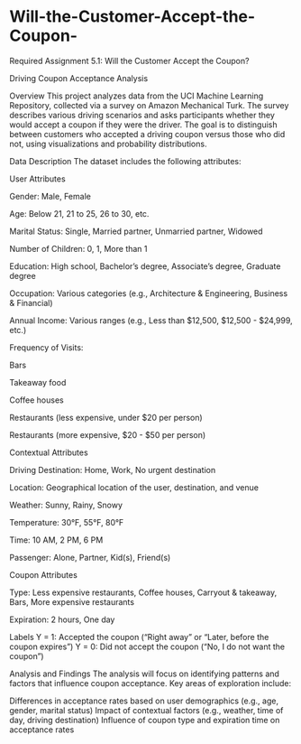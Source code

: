 # Will-the-Customer-Accept-the-Coupon-
Required Assignment 5.1: Will the Customer Accept the Coupon?

Driving Coupon Acceptance Analysis

Overview
This project analyzes data from the UCI Machine Learning Repository, collected via a survey on Amazon Mechanical Turk. The survey describes various driving scenarios and asks participants whether they would accept a coupon if they were the driver. The goal is to distinguish between customers who accepted a driving coupon versus those who did not, using visualizations and probability distributions.

Data Description
The dataset includes the following attributes:

User Attributes

Gender: Male, Female

Age: Below 21, 21 to 25, 26 to 30, etc.

Marital Status: Single, Married partner, Unmarried partner, Widowed

Number of Children: 0, 1, More than 1

Education: High school, Bachelor’s degree, Associate’s degree, Graduate degree

Occupation: Various categories (e.g., Architecture & Engineering, Business & Financial)

Annual Income: Various ranges (e.g., Less than $12,500, $12,500 - $24,999, etc.)

Frequency of Visits:

Bars

Takeaway food

Coffee houses

Restaurants (less expensive, under $20 per person)

Restaurants (more expensive, $20 - $50 per person)

Contextual Attributes

Driving Destination: Home, Work, No urgent destination

Location: Geographical location of the user, destination, and venue

Weather: Sunny, Rainy, Snowy

Temperature: 30°F, 55°F, 80°F

Time: 10 AM, 2 PM, 6 PM

Passenger: Alone, Partner, Kid(s), Friend(s)

Coupon Attributes

Type: Less expensive restaurants, Coffee houses, Carryout & takeaway, Bars, More expensive restaurants

Expiration: 2 hours, One day

Labels
Y = 1: Accepted the coupon (“Right away” or “Later, before the coupon expires”)
Y = 0: Did not accept the coupon (“No, I do not want the coupon”)


Analysis and Findings
The analysis will focus on identifying patterns and factors that influence coupon acceptance. Key areas of exploration include:

Differences in acceptance rates based on user demographics (e.g., age, gender, marital status)
Impact of contextual factors (e.g., weather, time of day, driving destination)
Influence of coupon type and expiration time on acceptance rates
